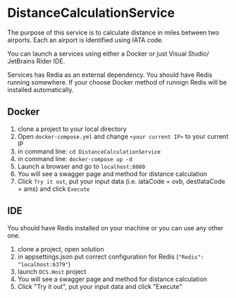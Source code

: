 # DistanceCalculationService

The purpose of this service is to calculate distance in miles between two airports. Each an airport is identified using IATA code. 

You can launch a services using either a Docker or just Visual Studio/ JetBrains Rider IDE.

Services has Redia as an external dependency. You should have Redis running somewhere. If your choose Docker method of runnign Redis will be installed automatically. 


## Docker 
1. clone a project to your local directory
2. Open `docker-compose.yml` and change `<your current IP>` to your current IP
3. in command line: `cd DistanceCalculationService`
4. in command line: `docker-compose up -d`
5. Launch a browser and go to `localhost:8080`
6. You will see a swagger page and method for distance calculation
7. Click `Try it out`, put your input data (i.e. iataCode = ovb, destIataCode = ams) and click `Execute`


## IDE
You should have Redis installed on your machine or you can use any other one. 
1. clone a project, open solution
2. in appsettings.json put correct configuration for Redis (`"Redis": "localhost:6379"`)
3. launch `DCS.Host` project
4. You will see a swagger page and method for distance calculation
5. Click "Try it out", put your input data and click "Execute"